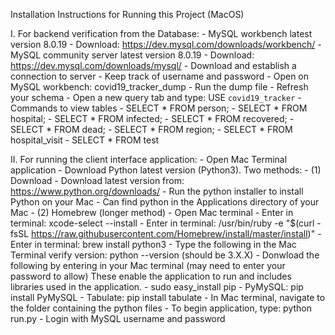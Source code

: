 Installation Instructions for Running this Project (MacOS)

I.
For backend verification from the Database:
	- MySQL workbench latest version 8.0.19 
		- Download: https://dev.mysql.com/downloads/workbench/ 
	- MySQL community server latest version 8.0.19
		- Download: https://dev.mysql.com/downloads/mysql/ 
	- Download and establish a connection to server
		- Keep track of username and password
	- Open on MySQL workbench: covid19_tracker_dump
		- Run the dump file
		- Refresh your schema
		- Open a new query tab and type: USE `covid19_tracker` 
			- Commands to view tables 
				- SELECT * FROM person;
				- SELECT * FROM hospital;
				- SELECT * FROM infected;
				- SELECT * FROM recovered;
				- SELECT * FROM dead;
				- SELECT * FROM region;
				- SELECT * FROM hospital_visit
				- SELECT * FROM test

II.
For running the client interface application:
	- Open Mac Terminal application
	- Download Python latest version (Python3). Two methods:
		- (1) Download
			- Download latest version from: https://www.python.org/downloads/ 
			- Run the python installer to install Python on your Mac
			- Can find python in the Applications directory of your Mac
		- (2) Homebrew (longer method)
			- Open Mac terminal
			- Enter in terminal: xcode-select --install
			- Enter in terminal: /usr/bin/ruby -e "$(curl -fsSL https://raw.githubusercontent.com/Homebrew/install/master/install)"
			- Enter in terminal: brew install python3
		- Type the following in the Mac Terminal verify version: python --version (should be 3.X.X)
	- Donwload the following by entering in your Mac terminal (may need to enter your password to allow)
	  These enable the application to run and includes libraries used in the application.
		- sudo easy_install pip
		- PyMySQL: pip install PyMySQL
		- Tabulate: pip install tabulate
	- In Mac terminal, navigate to the folder containing the python files 
	- To begin application, type: python run.py
	- Login with MySQL username and password